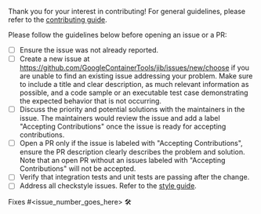 Thank you for your interest in contributing! For general guidelines, please refer to
the [contributing guide](https://github.com/GoogleContainerTools/jib/blob/master/CONTRIBUTING.md).

Please follow the guidelines below before opening an issue or a PR:
- [ ] Ensure the issue was not already reported. 
- [ ] Create a new issue at https://github.com/GoogleContainerTools/jib/issues/new/choose if you are unable to find an existing issue addressing your problem. Make sure to include a title and clear description, as much relevant information as possible, and a code sample or an executable test case demonstrating the expected behavior that is not occurring.
- [ ] Discuss the priority and potential solutions with the maintainers in the issue. The maintainers would review the issue and add a label "Accepting Contributions" once the issue is ready for accepting contributions.
- [ ] Open a PR only if the issue is labeled with "Accepting Contributions", ensure the PR description clearly describes the problem and solution. Note that an open PR without an issues labeled with "Accepting Contributions" will not be accepted.
- [ ] Verify that integration tests and unit tests are passing after the change.
- [ ] Address all checkstyle issues. Refer to the [style guide](https://github.com/GoogleContainerTools/jib/blob/master/STYLE_GUIDE.md).

Fixes #<issue_number_goes_here> 🛠️
